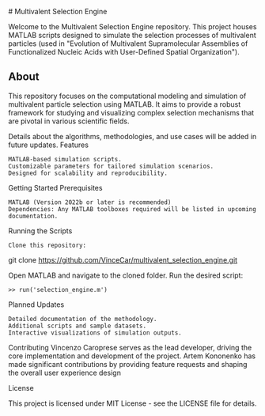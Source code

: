 # Multivalent Selection Engine

Welcome to the Multivalent Selection Engine repository. This project houses MATLAB scripts designed to simulate the selection processes of multivalent particles (used in "Evolution of Multivalent Supramolecular Assemblies of Functionalized Nucleic Acids with User-Defined Spatial Organization").

## About

This repository focuses on the computational modeling and simulation of multivalent particle selection using MATLAB. It aims to provide a robust framework for studying and visualizing complex selection mechanisms that are pivotal in various scientific fields.

Details about the algorithms, methodologies, and use cases will be added in future updates.
Features

    MATLAB-based simulation scripts.
    Customizable parameters for tailored simulation scenarios.
    Designed for scalability and reproducibility.

Getting Started
Prerequisites

    MATLAB (Version 2022b or later is recommended)
    Dependencies: Any MATLAB toolboxes required will be listed in upcoming documentation.

Running the Scripts

    Clone this repository:

git clone https://github.com/VinceCar/multivalent_selection_engine.git

Open MATLAB and navigate to the cloned folder.
Run the desired script:

    >> run('selection_engine.m')

Planned Updates

    Detailed documentation of the methodology.
    Additional scripts and sample datasets.
    Interactive visualizations of simulation outputs.

Contributing
Vincenzo Caroprese serves as the lead developer, driving the core implementation and development of the project. Artem Kononenko has made significant contributions by providing feature requests and shaping the overall user experience design

License

This project is licensed under MIT License - see the LICENSE file for details.

